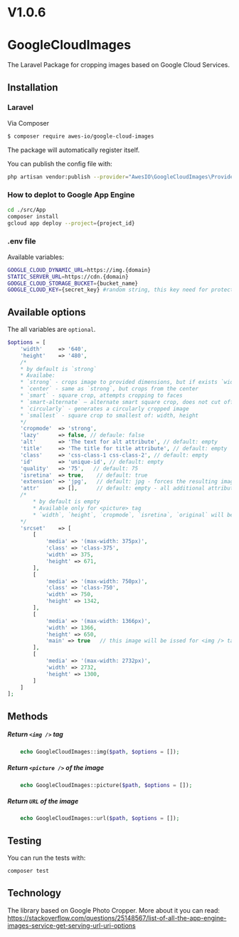 # V1.0.6
# GoogleCloudImages
The Laravel Package for cropping images based on Google Cloud Services.

## Installation

### Laravel

Via Composer

``` bash
$ composer require awes-io/google-cloud-images
```

The package will automatically register itself.

You can publish the config file with:

```bash
php artisan vendor:publish --provider="AwesIO\GoogleCloudImages\Providers\GoogleCloudImagesServiceProvider" --tag="config"
```

### How to deplot to Google App Engine

```bash
cd ./src/App
composer install
gcloud app deploy --project={project_id}
```

### .env file
Available variables:
```bash
GOOGLE_CLOUD_DYNAMIC_URL=https://img.{domain}
STATIC_SERVER_URL=https://cdn.{domain}
GOOGLE_CLOUD_STORAGE_BUCKET={bucket_name}
GOOGLE_CLOUD_KEY={secret_key} #random string, this key need for protection of your URLs
```


## Available options
The all variables are `optional`.
```php
$options = [
    'width'     => '640',
    'height'    => '480',
    /* 
    * by default is `strong`
    * Availabe:
    * `strong` - crops image to provided dimensions, but if exists `width` and `height`.
    * `center` - same as `strong`, but crops from the center
    * `smart` - square crop, attempts cropping to faces
    * `smart-alternate` — alternate smart square crop, does not cut off faces
    * `circularly` - generates a circularly cropped image
    * `smallest` - square crop to smallest of: width, height
    */
    'cropmode'  => 'strong',
    'lazy'      => false, // defaule: false    
    'alt'       => 'The text for alt attribute', // default: empty
    'title'     => 'The title for title attribute', // default: empty
    'class'     => 'css-class-1 css-class-2', // default: empty
    'id'        => 'unique-id', // default: empty
    'quality'   => '75',   // default: 75
    'isretina'  => true,    // default: true
    'extension' => 'jpg',   // default: jpg - forces the resulting image to be JPG. Available: jpg, png, webp, gif
    'attr'      => [],      // default: empty - all additional attributes to HTML (src, alt, title, class, id will be ignored)
    /* 
        * by default is empty
        * Available only for <picture> tag
        * `width`, `height`, `cropmode`, `isretina`, `original` will be ignered
    */    
    'srcset'    => [        
        [
            'media' => '(max-width: 375px)',
            'class' => 'class-375',
            'width' => 375,
            'height' => 671,
        ],
        [
            'media' => '(max-width: 750px)',
            'class' => 'class-750',
            'width' => 750,
            'height' => 1342,
        ],
        [
            'media' => '(max-width: 1366px)',
            'width' => 1366,
            'height' => 650,
            'main' => true   // this image will be issed for <img /> tag, if the param is missing, will use first from array 
        ],
        [
            'media' => '(max-width: 2732px)',
            'width' => 2732,
            'height' => 1300,
        ]
    ]
];
```

## Methods

##### Return `<img />` tag
```php
    echo GoogleCloudImages::img($path, $options = []);
```
##### Return `<picture />` of the image
```php 
    echo GoogleCloudImages::picture($path, $options = []);
```    

##### Return `URL` of the image
```php
    echo GoogleCloudImages::url($path, $options = []);
```

## Testing

You can run the tests with:

```bash
composer test
```

## Technology
The library based on Google Photo Cropper.
More about it you can read: https://stackoverflow.com/questions/25148567/list-of-all-the-app-engine-images-service-get-serving-url-uri-options
